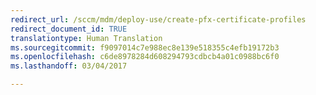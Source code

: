 ```yaml
---
redirect_url: /sccm/mdm/deploy-use/create-pfx-certificate-profiles
redirect_document_id: TRUE
translationtype: Human Translation
ms.sourcegitcommit: f9097014c7e988ec8e139e518355c4efb19172b3
ms.openlocfilehash: c6de8978284d608294793cdbcb4a01c0988bc6f0
ms.lasthandoff: 03/04/2017

---
```


